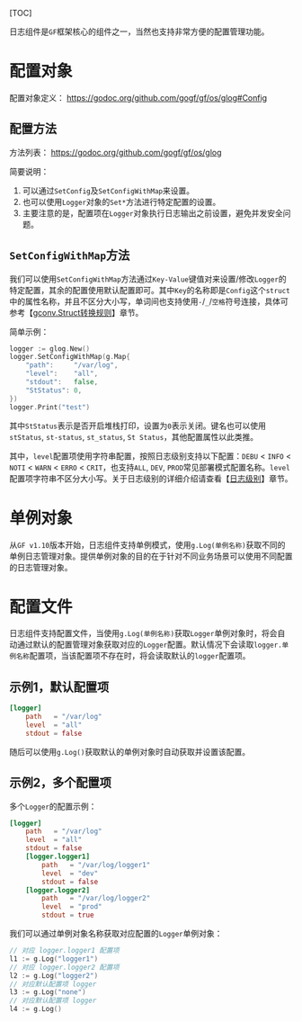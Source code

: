 [TOC]


日志组件是`GF`框架核心的组件之一，当然也支持非常方便的配置管理功能。


# 配置对象

配置对象定义：
https://godoc.org/github.com/gogf/gf/os/glog#Config



## 配置方法
方法列表： https://godoc.org/github.com/gogf/gf/os/glog

简要说明：
1. 可以通过`SetConfig`及`SetConfigWithMap`来设置。
1. 也可以使用`Logger`对象的`Set*`方法进行特定配置的设置。
1. 主要注意的是，配置项在`Logger`对象执行日志输出之前设置，避免并发安全问题。

## `SetConfigWithMap`方法

我们可以使用`SetConfigWithMap`方法通过`Key-Value`键值对来设置/修改`Logger`的特定配置，其余的配置使用默认配置即可。其中`Key`的名称即是`Config`这个`struct`中的属性名称，并且不区分大小写，单词间也支持使用`-`/`_`/`空格`符号连接，具体可参考【[gconv.Struct转换规则](util/gconv/struct.md)】章节。

简单示例：
```go
logger := glog.New()
logger.SetConfigWithMap(g.Map{
    "path":     "/var/log",
    "level":    "all",
    "stdout":   false,
    "StStatus": 0,
})
logger.Print("test")
```
其中`StStatus`表示是否开启堆栈打印，设置为`0`表示关闭。键名也可以使用`stStatus`, `st-status`, `st_status`, `St Status`，其他配置属性以此类推。

其中，`level`配置项使用字符串配置，按照日志级别支持以下配置：`DEBU` < `INFO` < `NOTI` < `WARN` < `ERRO` < `CRIT`，也支持`ALL`, `DEV`, `PROD`常见部署模式配置名称。`level`配置项字符串不区分大小写。关于日志级别的详细介绍请查看【[日志级别](os/glog/level.md)】章节。

# 单例对象

从`GF v1.10`版本开始，日志组件支持单例模式，使用`g.Log(单例名称)`获取不同的单例日志管理对象。提供单例对象的目的在于针对不同业务场景可以使用不同配置的日志管理对象。


# 配置文件

日志组件支持配置文件，当使用`g.Log(单例名称)`获取`Logger`单例对象时，将会自动通过默认的配置管理对象获取对应的`Logger`配置。默认情况下会读取`logger.单例名称`配置项，当该配置项不存在时，将会读取默认的`logger`配置项。

## 示例1，默认配置项
```toml
[logger]
    path   = "/var/log"
    level  = "all"
    stdout = false
```
随后可以使用`g.Log()`获取默认的单例对象时自动获取并设置该配置。

## 示例2，多个配置项
多个`Logger`的配置示例：
```toml
[logger]
    path   = "/var/log"
    level  = "all"
    stdout = false
    [logger.logger1]
        path   = "/var/log/logger1"
        level  = "dev"
        stdout = false
    [logger.logger2]
        path   = "/var/log/logger2"
        level  = "prod"
        stdout = true
```
我们可以通过单例对象名称获取对应配置的`Logger`单例对象：
```go
// 对应 logger.logger1 配置项
l1 := g.Log("logger1")
// 对应 logger.logger2 配置项
l2 := g.Log("logger2")
// 对应默认配置项 logger
l3 := g.Log("none")
// 对应默认配置项 logger
l4 := g.Log()
```


